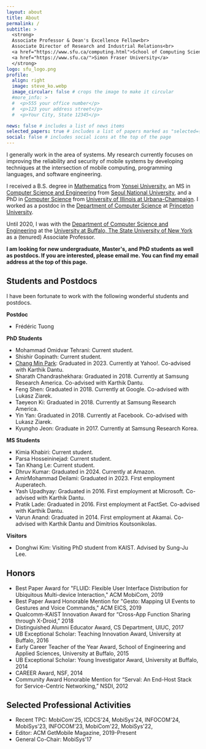 ```yaml
---
layout: about
title: About
permalink: /
subtitle: >
  <strong>
  Associate Professor & Dean's Excellence Fellow<br>
  Associate Director of Research and Industrial Relations<br>
  <a href="https://www.sfu.ca/computing.html">School of Computing Science</a>,
  <a href="https://www.sfu.ca/">Simon Fraser University</a>
  </strong>
logo: sfu_logo.png
profile:
  align: right
  image: steve_ko.webp
  image_circular: false # crops the image to make it circular
  #more_info: >
  #  <p>555 your office number</p>
  #  <p>123 your address street</p>
  #  <p>Your City, State 12345</p>

news: false # includes a list of news items
selected_papers: true # includes a list of papers marked as "selected={true}"
social: false # includes social icons at the top of the page
---
```


I generally work in the area of systems. My research currently focuses on improving the reliability
and security of mobile systems by developing techniques at the intersection of mobile
computing, programming languages, and software engineering.

I received a B.S. degree in [Mathematics](https://math.yonsei.ac.kr/) from [Yonsei
University](https://www.yonsei.ac.kr/), an MS in [Computer Science and
Engineering](https://cse.snu.ac.kr/) from [Seoul National University](https://www.snu.ac.kr/), and a
PhD in [Computer Science](https://cs.illinois.edu) from [University of Illinois at
Urbana-Champaign](https://illinois.edu). I worked as a postdoc in the [Department of Computer
Science](https://www.cs.princeton.edu/) at [Princeton University](https://www.princeton.edu/).

Until 2020, I was with the [Department of Computer Science and
Engineering](https://engineering.buffalo.edu/computer-science-engineering.html) at the [University
at Buffalo, The State University of New York](https://www.buffalo.edu) as a (tenured) Associate
Professor.

**I am looking for new undergraduate, Master's, and PhD students as well as postdocs. If you are
interested, please email me. You can find my email address at the top of this page.**

## Students and Postdocs

I have been fortunate to work with the following wonderful students and postdocs.

**Postdoc**

- Fr&eacute;d&eacute;ric Tuong

**PhD Students**

- Mohammad Omidvar Tehrani: Current student.
- Shishir Gopinath: Current student.
- [Chang Min Park](https://changminpark.github.io): Graduated in 2023. Currently at Yahoo!.
  Co-advised with Karthik Dantu.
- Sharath Chandrashekhara: Graduated in 2018. Currently at Samsung Research America. Co-advised with
  Karthik Dantu.
- Feng Shen: Graduated in 2018. Currently at Google. Co-advised with Lukasz Ziarek.
- Taeyeon Ki: Graduated in 2018. Currently at Samsung Research America.
- Yin Yan: Graduated in 2018. Currently at Facebook. Co-advised with Lukasz Ziarek.
- Kyungho Jeon: Graduate in 2017. Currently at Samsung Research Korea.

**MS Students**

- Kimia Khabiri: Current student.
- Parsa Hosseininejad: Current student.
- Tan Khang Le: Current student.
- Dhruv Kumar: Graduated in 2024. Currently at Amazon.
- AmirMohammad Deilami: Graduated in 2023. First employment Auperatech.
- Yash Upadhyay: Graduated in 2016. First employment at Microsoft. Co-advised with Karthik Dantu.
- Pratik Lade: Graduated in 2016. First employment at FactSet. Co-advised with Karthik Dantu.
- Varun Anand: Graduated in 2014. First employment at Akamai. Co-advised with Karthik Dantu and
  Dimitrios Koutsonikolas.

**Visitors**

- Donghwi Kim: Visiting PhD student from KAIST. Advised by Sung-Ju Lee.

## Honors

- Best Paper Award for "FLUID: Flexible User Interface Distribution for Ubiquitous Multi-device
  Interaction," ACM MobiCom, 2019
- Best Paper Award Honorable Mention for "Gesto: Mapping UI Events to Gestures and Voice Commands,"
  ACM EICS, 2019
- Qualcomm-KAIST Innovation Award for “Cross-App Function Sharing through X-Droid,” 2018
- Distinguished Alumni Educator Award, CS Department, UIUC, 2017
- UB Exceptional Scholar: Teaching Innovation Award, University at Buffalo, 2016
- Early Career Teacher of the Year Award, School of Engineering and Applied Sciences, University at
  Buffalo, 2015
- UB Exceptional Scholar: Young Investigator Award, University at Buffalo, 2014
- CAREER Award, NSF, 2014
- Community Award Honorable Mention for “Serval: An End-Host Stack for Service-Centric Networking,”
  NSDI, 2012

## Selected Professional Activities

- Recent TPC: MobiCom'25, ICDCS'24, MobiSys'24, INFOCOM'24, MobiSys'23, INFOCOM'23, MobiCom'22,
  MobiSys'22,
- Editor: ACM GetMobile Magazine, 2019-Present
- General Co-Chair: MobiSys'17
